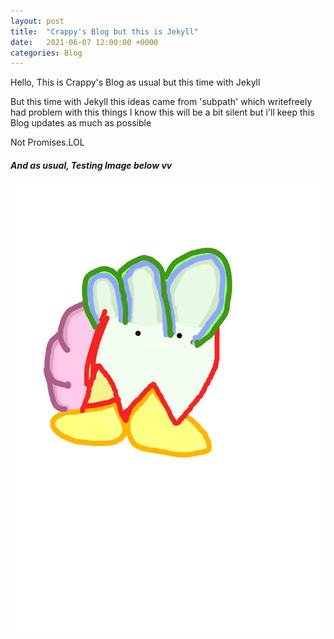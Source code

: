 ```yaml
---
layout: post
title:  "Crappy's Blog but this is Jekyll"
date:   2021-06-07 12:00:00 +0000
categories: Blog
---
```

Hello, This is Crappy's Blog as usual but this time with Jekyll

But this time with Jekyll this ideas came from 'subpath' which writefreely had problem with this things
I know this will be a bit silent but i'll keep this Blog updates as much as possible

Not Promises.LOL

##### And as usual, Testing Image below vv

![Test wowowowowowo](assets/blog/mouse_bottr.png)

